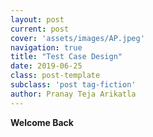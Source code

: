 ```yaml
---
layout: post
current: post
cover: 'assets/images/AP.jpeg'
navigation: true
title: "Test Case Design"
date: 2019-06-25
class: post-template
subclass: 'post tag-fiction'
author: Pranay Teja Arikatla
---
```


**Welcome Back**

